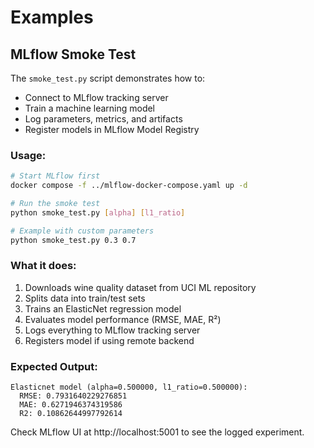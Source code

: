 # Examples

## MLflow Smoke Test

The `smoke_test.py` script demonstrates how to:
- Connect to MLflow tracking server
- Train a machine learning model
- Log parameters, metrics, and artifacts
- Register models in MLflow Model Registry

### Usage:
```bash
# Start MLflow first
docker compose -f ../mlflow-docker-compose.yaml up -d

# Run the smoke test
python smoke_test.py [alpha] [l1_ratio]

# Example with custom parameters
python smoke_test.py 0.3 0.7
```

### What it does:
1. Downloads wine quality dataset from UCI ML repository
2. Splits data into train/test sets
3. Trains an ElasticNet regression model
4. Evaluates model performance (RMSE, MAE, R²)
5. Logs everything to MLflow tracking server
6. Registers model if using remote backend

### Expected Output:
```
Elasticnet model (alpha=0.500000, l1_ratio=0.500000):
  RMSE: 0.7931640229276851
  MAE: 0.6271946374319586
  R2: 0.10862644997792614
```

Check MLflow UI at http://localhost:5001 to see the logged experiment.